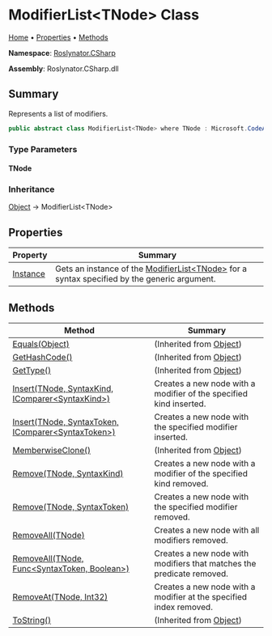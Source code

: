 <a name="_top"></a>

# ModifierList\<TNode> Class

[Home](../../../README.md#_top) &#x2022; [Properties](#properties) &#x2022; [Methods](#methods)

**Namespace**: [Roslynator.CSharp](../README.md#_top)

**Assembly**: Roslynator\.CSharp\.dll

## Summary

Represents a list of modifiers\.

```csharp
public abstract class ModifierList<TNode> where TNode : Microsoft.CodeAnalysis.SyntaxNode
```

### Type Parameters

#### TNode

### Inheritance

[Object](https://docs.microsoft.com/en-us/dotnet/api/system.object) &#x2192; ModifierList\<TNode>

## Properties

| Property | Summary |
| -------- | ------- |
| [Instance](Instance/README.md#_top) | Gets an instance of the [ModifierList\<TNode>](#_top) for a syntax specified by the generic argument\. |

## Methods

| Method | Summary |
| ------ | ------- |
| [Equals(Object)](https://docs.microsoft.com/en-us/dotnet/api/system.object.equals) |  \(Inherited from [Object](https://docs.microsoft.com/en-us/dotnet/api/system.object)\) |
| [GetHashCode()](https://docs.microsoft.com/en-us/dotnet/api/system.object.gethashcode) |  \(Inherited from [Object](https://docs.microsoft.com/en-us/dotnet/api/system.object)\) |
| [GetType()](https://docs.microsoft.com/en-us/dotnet/api/system.object.gettype) |  \(Inherited from [Object](https://docs.microsoft.com/en-us/dotnet/api/system.object)\) |
| [Insert(TNode, SyntaxKind, IComparer\<SyntaxKind>)](Insert/README.md#Roslynator_CSharp_ModifierList_1_Insert__0_Microsoft_CodeAnalysis_CSharp_SyntaxKind_System_Collections_Generic_IComparer_Microsoft_CodeAnalysis_CSharp_SyntaxKind__) | Creates a new node with a modifier of the specified kind inserted\. |
| [Insert(TNode, SyntaxToken, IComparer\<SyntaxToken>)](Insert/README.md#Roslynator_CSharp_ModifierList_1_Insert__0_Microsoft_CodeAnalysis_SyntaxToken_System_Collections_Generic_IComparer_Microsoft_CodeAnalysis_SyntaxToken__) | Creates a new node with the specified modifier inserted\. |
| [MemberwiseClone()](https://docs.microsoft.com/en-us/dotnet/api/system.object.memberwiseclone) |  \(Inherited from [Object](https://docs.microsoft.com/en-us/dotnet/api/system.object)\) |
| [Remove(TNode, SyntaxKind)](Remove/README.md#Roslynator_CSharp_ModifierList_1_Remove__0_Microsoft_CodeAnalysis_CSharp_SyntaxKind_) | Creates a new node with a modifier of the specified kind removed\. |
| [Remove(TNode, SyntaxToken)](Remove/README.md#Roslynator_CSharp_ModifierList_1_Remove__0_Microsoft_CodeAnalysis_SyntaxToken_) | Creates a new node with the specified modifier removed\. |
| [RemoveAll(TNode)](RemoveAll/README.md#Roslynator_CSharp_ModifierList_1_RemoveAll__0_) | Creates a new node with all modifiers removed\. |
| [RemoveAll(TNode, Func\<SyntaxToken, Boolean>)](RemoveAll/README.md#Roslynator_CSharp_ModifierList_1_RemoveAll__0_System_Func_Microsoft_CodeAnalysis_SyntaxToken_System_Boolean__) | Creates a new node with modifiers that matches the predicate removed\. |
| [RemoveAt(TNode, Int32)](RemoveAt/README.md#_top) | Creates a new node with a modifier at the specified index removed\. |
| [ToString()](https://docs.microsoft.com/en-us/dotnet/api/system.object.tostring) |  \(Inherited from [Object](https://docs.microsoft.com/en-us/dotnet/api/system.object)\) |

